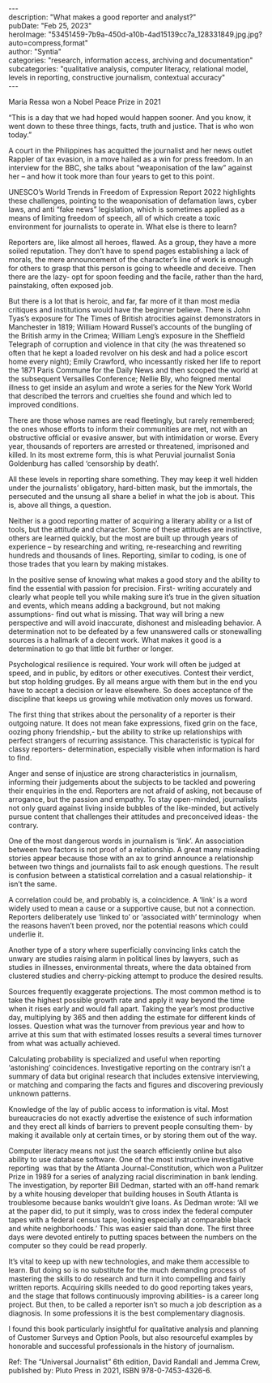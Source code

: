 \---  
description: "What makes a good reporter and analyst?"   
pubDate: "Feb 25, 2023"   
heroImage: "53451459-7b9a-450d-a10b-4ad15139cc7a_128331849.jpg.jpg?auto=compress,format"   
author: "Syntia"   
categories: "research, information access, archiving and documentation"   
subcategories: "qualitative analysis, computer literacy, relational model, levels in reporting, constructive journalism, contextual accuracy"   
\---  

Maria Ressa won a Nobel Peace Prize in 2021

“This is a day that we had hoped would happen sooner. And you know, it went down to these three things, facts, truth and justice. That is who won today.”

A court in the Philippines has acquitted the journalist and her news outlet Rappler of tax evasion, in a move hailed as a win for press freedom. In an interview for the BBC, she talks about “weaponisation of the law” against her – and how it took more than four years to get to this point.

UNESCO’s World Trends in Freedom of Expression Report 2022 highlights these challenges, pointing to the weaponisation of defamation laws, cyber laws, and anti “fake news” legislation, which is sometimes applied as a means of limiting freedom of speech, all of which create a toxic environment for journalists to operate in. What else is there to learn?

Reporters are, like almost all heroes, flawed. As a group, they have a more soiled reputation. They don’t have to spend pages establishing a lack of morals, the mere announcement of the character’s line of work is enough for others to grasp that this person is going to wheedle and deceive. Then there are the lazy- opt for spoon feeding and the facile, rather than the hard, painstaking, often exposed job.

But there is a lot that is heroic, and far, far more of it than most media critiques and institutions would have the beginner believe. There is John Tyas’s exposure for The Times of British atrocities against demonstrators in Manchester in 1819; William Howard Russel’s accounts of the bungling of the British army in the Crimea; William Leng’s exposure in the Sheffield Telegraph of corruption and violence in that city (he was threatened so often that he kept a loaded revolver on his desk and had a police escort home every night); Emily Crawford, who incessantly risked her life to report the 1871 Paris Commune for the Daily News and then scooped the world at the subsequent Versailles Conference; Nellie Bly, who feigned mental illness to get inside an asylum and wrote a series for the New York World that described the terrors and cruelties she found and which led to improved conditions.

There are those whose names are read fleetingly, but rarely remembered; the ones whose efforts to inform their communities are met, not with an obstructive official or evasive answer, but with intimidation or worse. Every year, thousands of reporters are arrested or threatened, imprisoned and killed. In its most extreme form, this is what Peruvial journalist Sonia Goldenburg has called ‘censorship by death’.

All these levels in reporting share something. They may keep it well hidden under the journalists’ obligatory, hard-bitten mask, but the immortals, the persecuted and the unsung all share a belief in what the job is about. This is, above all things, a question.

Neither is a good reporting matter of acquiring a literary ability or a list of tools, but the attitude and character. Some of these attitudes are instinctive, others are learned quickly, but the most are built up through years of experience – by researching and writing, re-researching and rewriting hundreds and thousands of lines. Reporting, similar to coding, is one of those trades that you learn by making mistakes.

In the positive sense of knowing what makes a good story and the ability to find the essential with passion for precision. First- writing accurately and clearly what people tell you while making sure it’s true in the given situation and events, which means adding a background, but not making assumptions- find out what is missing. That way will bring a new perspective and will avoid inaccurate, dishonest and misleading behavior. A determination not to be defeated by a few unanswered calls or stonewalling sources is a hallmark of a decent work. What makes it good is a determination to go that little bit further or longer.

Psychological resilience is required. Your work will often be judged at speed, and in public, by editors or other executives. Contest their verdict, but stop holding grudges. By all means argue with them but in the end you have to accept a decision or leave elsewhere. So does acceptance of the discipline that keeps us growing while motivation only moves us forward.

The first thing that strikes about the personality of a reporter is their outgoing nature. It does not mean fake expressions, fixed grin on the face, oozing phony friendship,- but the ability to strike up relationships with perfect strangers of recurring assistance. This characteristic is typical for classy reporters- determination, especially visible when information is hard to find.

Anger and sense of injustice are strong characteristics in journalism, informing their judgements about the subjects to be tackled and powering their enquiries in the end. Reporters are not afraid of asking, not because of arrogance, but the passion and empathy. To stay open-minded, journalists not only guard against living inside bubbles of the like-minded, but actively pursue content that challenges their attitudes and preconceived ideas- the contrary.

One of the most dangerous words in journalism is ‘link’. An association between two factors is not proof of a relationship. A great many misleading stories appear because those with an ax to grind announce a relationship between two things and journalists fail to ask enough questions. The result is confusion between a statistical correlation and a casual relationship- it isn’t the same.

A correlation could be, and probably is, a coincidence. A ‘link’ is a word widely used to mean a cause or a supportive cause, but not a connection. Reporters deliberately use ‘linked to’ or ‘associated with’ terminology  when the reasons haven’t been proved, nor the potential reasons which could underlie it.

Another type of a story where superficially convincing links catch the unwary are studies raising alarm in political lines by lawyers, such as studies in illnesses, environmental threats, where the data obtained from clustered studies and cherry-picking attempt to produce the desired results.

Sources frequently exaggerate projections. The most common method is to take the highest possible growth rate and apply it way beyond the time when it rises early and would fall apart. Taking the year’s most productive day, multiplying by 365 and then adding the estimate for different kinds of losses. Question what was the turnover from previous year and how to arrive at this sum that with estimated losses results a several times turnover from what was actually achieved.

Calculating probability is specialized and useful when reporting ‘astonishing’ coincidences. Investigative reporting on the contrary isn’t a summary of data but original research that includes extensive interviewing, or matching and comparing the facts and figures and discovering previously unknown patterns.

Knowledge of the lay of public access to information is vital. Most bureaucracies do not exactly advertise the existence of such information and they erect all kinds of barriers to prevent people consulting them- by making it available only at certain times, or by storing them out of the way.

Computer literacy means not just the search efficiently online but also ability to use database software. One of the most instructive investigative reporting  was that by the Atlanta Journal-Constitution, which won a Pulitzer Prize in 1989 for a series of analyzing racial discrimination in bank lending. The investigation, by reporter Bill Dedman, started with an off-hand remark by a white housing developer that building houses in South Atlanta is troublesome because banks wouldn’t give loans. As Dedman wrote: ‘All we at the paper did, to put it simply, was to cross index the federal computer tapes with a federal census tape, looking especially at comparable black and white neighborhoods.’ This was easier said than done. The first three days were devoted entirely to putting spaces between the numbers on the computer so they could be read properly.

It’s vital to keep up with new technologies, and make them accessible to learn. But doing so is no substitute for the much demanding process of mastering the skills to do research and turn it into compelling and fairly written reports. Acquiring skills needed to do good reporting takes years, and the stage that follows continuously improving abilities- is a career long project. But then, to be called a reporter isn’t so much a job description as a diagnosis. In some professions it is the best complementary diagnosis.

I found this book particularly insightful for qualitative analysis and planning of Customer Surveys and Option Pools, but also resourceful examples by honorable and successful professionals in the history of journalism.

Ref: The “Universal Journalist” 6th edition, David Randall and Jemma Crew, published by: Pluto Press in 2021, ISBN 978-0-7453-4326-6.